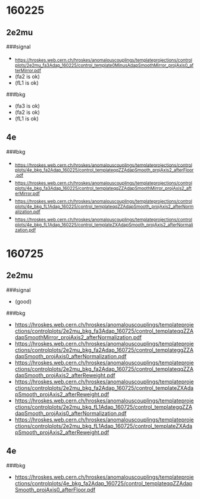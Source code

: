 160225
=====
2e2mu
--------
###signal
* <sub>https://hroskes.web.cern.ch/hroskes/anomalouscouplings/templateprojections/controlplots/2e2mu_fa3Adap_160225/control_template0MinusAdapSmoothMirror_projAxis0_afterMirror.pdf</sub>
* (fa2 is ok)
* (fL1 is ok)

###bkg
* (fa3 is ok)
* (fa2 is ok)
* (fL1 is ok)

4e
---
###bkg
* <sub>https://hroskes.web.cern.ch/hroskes/anomalouscouplings/templateprojections/controlplots/4e_bkg_fa2Adap_160225/control_templateqqZZAdapSmooth_projAxis2_afterFloor.pdf</sub>
* <sub>https://hroskes.web.cern.ch/hroskes/anomalouscouplings/templateprojections/controlplots/4e_bkg_fa3Adap_160225/control_templateqqZZAdapSmoothMirror_projAxis2_afterMirror.pdf</sub>
* <sub>https://hroskes.web.cern.ch/hroskes/anomalouscouplings/templateprojections/controlplots/4e_bkg_fL1Adap_160225/control_templateqqZZAdapSmooth_projAxis2_afterNormalization.pdf</sub>
* <sub>https://hroskes.web.cern.ch/hroskes/anomalouscouplings/templateprojections/controlplots/4e_bkg_fL1Adap_160225/control_templateZXAdapSmooth_projAxis2_afterNormalization.pdf</sub>

160725
=====
2e2mu
--------
###signal
* (good)

###bkg
* https://hroskes.web.cern.ch/hroskes/anomalouscouplings/templateprojections/controlplots/2e2mu_bkg_fa3Adap_160725/control_templateqqZZAdapSmoothMirror_projAxis2_afterNormalization.pdf
* https://hroskes.web.cern.ch/hroskes/anomalouscouplings/templateprojections/controlplots/2e2mu_bkg_fa2Adap_160725/control_templateggZZAdapSmooth_projAxis0_afterNormalization.pdf
* https://hroskes.web.cern.ch/hroskes/anomalouscouplings/templateprojections/controlplots/2e2mu_bkg_fa2Adap_160725/control_templateqqZZAdapSmooth_projAxis2_afterReweight.pdf
* https://hroskes.web.cern.ch/hroskes/anomalouscouplings/templateprojections/controlplots/2e2mu_bkg_fa2Adap_160725/control_templateZXAdapSmooth_projAxis2_afterReweight.pdf
* https://hroskes.web.cern.ch/hroskes/anomalouscouplings/templateprojections/controlplots/2e2mu_bkg_fL1Adap_160725/control_templateggZZAdapSmooth_projAxis0_afterNormalization.pdf
* https://hroskes.web.cern.ch/hroskes/anomalouscouplings/templateprojections/controlplots/2e2mu_bkg_fL1Adap_160725/control_templateZXAdapSmooth_projAxis2_afterReweight.pdf


4e
---
###bkg
* https://hroskes.web.cern.ch/hroskes/anomalouscouplings/templateprojections/controlplots/4e_bkg_fa2Adap_160725/control_templateqqZZAdapSmooth_projAxis0_afterFloor.pdf
